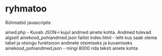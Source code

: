 # ryhmatoo
Rühmatöö javascriptis

ained.php - Kuvab JSON-i kujul andmed ainete kohta. Andmed tulevad algselt ainekood_pohiandmed.json failist
index.html - leht kus saab olema tabel ja otsingu funktsioon andmete otsimiseks ja kuvamiseks
ainekood_pohiandmed.json - mingi 8000 rida teksti ainete kohta
